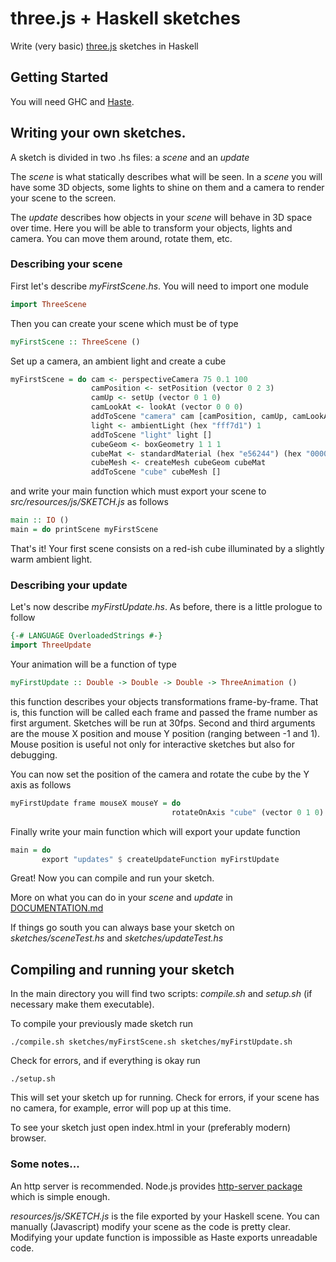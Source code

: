# three.js + Haskell sketches

Write (very basic) [three.js](https://threejs.org/) sketches in Haskell

## Getting Started

You will need GHC and [Haste](https://haste-lang.org/).

## Writing your own sketches.

A sketch is divided in two .hs files: a *scene* and an *update*

The *scene* is what statically describes what will be seen. In a *scene* you will have some 3D objects, some lights to shine on them and a camera to render your scene to the screen.

The *update* describes how objects in your *scene* will behave in 3D space over time. Here you will be able to transform your objects, lights and camera. You can move them around, rotate them, etc.

### Describing your scene

First let's describe *myFirstScene.hs*. You will need to import one module

```haskell
import ThreeScene
```

Then you can create your scene which must be of type

```haskell
myFirstScene :: ThreeScene ()
```

Set up a camera, an ambient light and create a cube

```haskell
myFirstScene = do cam <- perspectiveCamera 75 0.1 100
                  camPosition <- setPosition (vector 0 2 3)
                  camUp <- setUp (vector 0 1 0)
                  camLookAt <- lookAt (vector 0 0 0)
                  addToScene "camera" cam [camPosition, camUp, camLookAt]
                  light <- ambientLight (hex "fff7d1") 1
                  addToScene "light" light []
                  cubeGeom <- boxGeometry 1 1 1
                  cubeMat <- standardMaterial (hex "e56244") (hex "000000") 1 0.4
                  cubeMesh <- createMesh cubeGeom cubeMat
                  addToScene "cube" cubeMesh []
```

and write your main function which must export your scene to *src/resources/js/SKETCH.js* as follows

```haskell
main :: IO ()
main = do printScene myFirstScene
```

That's it! Your first scene consists on a red-ish cube illuminated by a slightly warm ambient light.

### Describing your update

Let's now describe *myFirstUpdate.hs*. As before, there is a little prologue to follow

```haskell
{-# LANGUAGE OverloadedStrings #-}
import ThreeUpdate
```

Your animation will be a function of type

```haskell
myFirstUpdate :: Double -> Double -> Double -> ThreeAnimation ()
```

this function describes your objects transformations frame-by-frame. That is, this function will be called each frame and passed the frame number as first argument. Sketches will be run at 30fps. Second and third arguments are the mouse X position and mouse Y position (ranging between -1 and 1). Mouse position is useful not only for interactive sketches but also for debugging.

You can now set the position of the camera and rotate the cube by the Y axis as follows

```haskell
myFirstUpdate frame mouseX mouseY = do
                                    rotateOnAxis "cube" (vector 0 1 0) 0.05
```

Finally write your main function which will export your update function

```haskell
main = do
       export "updates" $ createUpdateFunction myFirstUpdate
```

Great! Now you can compile and run your sketch.

More on what you can do in your *scene* and *update* in [DOCUMENTATION.md](https://github.com/ivoelbert/threehs-no-electron/blob/master/DOCUMENTATION.md)

If things go south you can always base your sketch on *sketches/sceneTest.hs* and *sketches/updateTest.hs*

## Compiling and running your sketch

In the main directory you will find two scripts: *compile.sh* and *setup.sh* (if necessary make them executable).

To compile your previously made sketch run

```
./compile.sh sketches/myFirstScene.sh sketches/myFirstUpdate.sh
```

Check for errors, and if everything is okay run

```
./setup.sh
```

This will set your sketch up for running. Check for errors, if your scene has no camera, for example, error will pop up at this time.

To see your sketch just open index.html in your (preferably modern) browser.

### Some notes...

An http server is recommended. Node.js provides [http-server package](https://www.npmjs.com/package/http-server) which is simple enough.

*resources/js/SKETCH.js* is the file exported by your Haskell scene. You can manually (Javascript) modify your scene as the code is pretty clear. Modifying your update function is impossible as Haste exports unreadable code.
